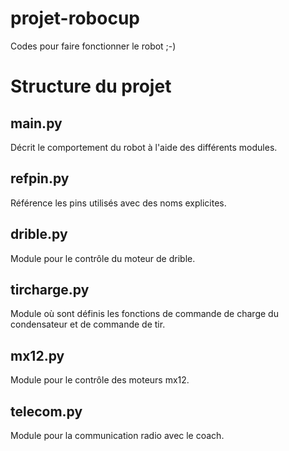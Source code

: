 # projet-robocup
Codes pour faire fonctionner le robot ;-) 

<h1>Structure du projet</h1>

<h2>main.py</h2>
Décrit le comportement du robot à l'aide des différents modules.

<h2>refpin.py</h2>
Référence les pins utilisés avec des noms explicites.

<h2>drible.py</h2>
Module pour le contrôle du moteur de drible.

<h2>tircharge.py</h2>
Module où sont définis les fonctions de commande de charge du condensateur
et de commande de tir.

<h2>mx12.py</h2>
Module pour le contrôle des moteurs mx12.


<h2>telecom.py</h2>
Module pour la communication radio avec le coach.

